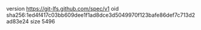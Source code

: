 version https://git-lfs.github.com/spec/v1
oid sha256:1ed4f417c03bb609dee1f1ad8dce3d5049970f123bafe86def7c713d2ad83e24
size 5496
